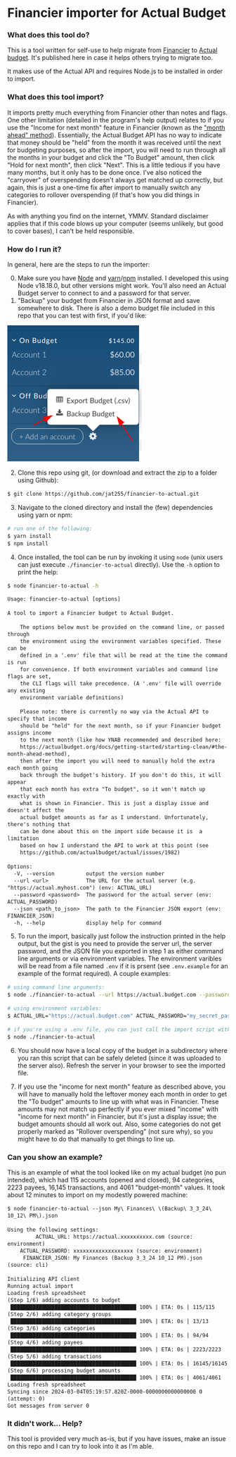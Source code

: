 # Financier importer for Actual Budget

### What does this tool do?

This is a tool written for self-use to help migrate from 
[Financier](https://financier.io/) to [Actual budget](https://actualbudget.org/). It's published here in case it helps others trying to migrate too.

It makes use of the Actual API and requires Node.js to be installed in order
to import.

### What does this tool import?

It imports pretty much everything from Financier other than notes and flags. One other limitation (detailed in the program's help output) relates to if you use the "Income for next month" feature in Financier (known as the ["month ahead" method](https://actualbudget.org/docs/getting-started/starting-clean/#the-month-ahead-method)). Essentially, the Actual Budget API has no way to indicate that money should be "held" from the month it was received until the next for budgeting purposes, so after the import, you will need to run through all the months in your budget and click the "To Budget" amount, then click "Hold for next month", then click "Next". This is a little tedious if you have many months, but it only has to be done once. I've also noticed the "carryover" of overspending doesn't always get matched up correctly, but again, this is just a one-time fix after import to manually switch any categories to rollover overspending (if that's how you did things in Financier).

As with anything you find on the internet, YMMV. Standard disclaimer applies that if this code blows up your computer (seems unlikely, but good to cover bases), I can't be held responsible.

### How do I run it?

In general, here are the steps to run the importer:

0. Make sure you have [Node](https://nodejs.org/en) and [yarn](https://yarnpkg.com/)/[npm](https://www.npmjs.com/) installed. I developed this using Node v18.18.0, but other versions might work. You'll also need an Actual Budget server to connect to and a password for that server.
1. "Backup" your budget from Financier in JSON format and save somewhere to disk. There is also a demo budget file included in this repo that you can test with first, if you'd like:

![](_static/backup_budget.png)

2. Clone this repo using git, (or download and extract the zip to a folder using Github):

```sh
$ git clone https://github.com/jat255/financier-to-actual.git
```

3. Navigate to the cloned directory and install the (few) dependencies using yarn or npm:

```sh
# run one of the following:
$ yarn install
$ npm install
```

4. Once installed, the tool can be run by invoking it using `node` (unix users can just execute `./financier-to-actual` directly). Use the `-h` option to print the help:

```sh
$ node financier-to-actual -h
```
```
Usage: financier-to-actual [options]

A tool to import a Financier budget to Actual Budget. 
    
    The options below must be provided on the command line, or passed through
    the environment using the environment variables specified. These can be 
    defined in a '.env' file that will be read at the time the command is run
    for convenience. If both environment variables and command line flags are set,
    the CLI flags will take precedence. (A '.env' file will override any existing
    environment variable definitions)
    
    Please note: there is currently no way via the Actual API to specify that income
    should be "held" for the next month, so if your Financier budget assigns income
    to the next month (like how YNAB recommended and described here:
    https://actualbudget.org/docs/getting-started/starting-clean/#the-month-ahead-method),
    then after the import you will need to manually hold the extra each month going
    back through the budget's history. If you don't do this, it will appear
    that each month has extra "To budget", so it won't match up exactly with
    what is shown in Financier. This is just a display issue and doesn't affect the
    actual budget amounts as far as I understand. Unfortunately, there's nothing that
    can be done about this on the import side because it is  a limitation
    based on how I understand the API to work at this point (see 
    https://github.com/actualbudget/actual/issues/1982)

Options:
  -V, --version          output the version number
  --url <url>            The URL for the actual server (e.g. "https://actual.myhost.com") (env: ACTUAL_URL)
  --password <password>  The password for the actual server (env: ACTUAL_PASSWORD)
  --json <path_to_json>  The path to the Financier JSON export (env: FINANCIER_JSON)
  -h, --help             display help for command
```

5. To run the import, basically just follow the instruction printed in the help output, but the gist is you need to provide the server url, the server password, and the JSON file you exported in step 1 as either command line arguments or via environment variables. The environment varibles will be read from a file named `.env` if it is prsent (see `.env.example` for an example of the format required). A couple examples:

```sh
# using command line arguments:
$ node ./financier-to-actual --url https://actual.budget.com --password "my_secret_password" --json "My budget export.json"
```

```sh
# using environment variables:
$ ACTUAL_URL="https://actual.budget.com" ACTUAL_PASSWORD="my_secret_password" FINANCIER_JSON="My budget export.json" node ./financier-to-actual
```

```sh
# if you're using a .env file, you can just call the import script with no arguments and it should work:
$ node ./financier-to-actual
```

6. You should now have a local copy of the budget in a subdirectory where you ran this script that can be safely deleted (since it was uploaded to the server also). Refresh the server in your browser to see the imported file. 

7. If you use the "income for next month" feature as described above, you will have to manually hold the leftover money each month in order to get the "To budget" amounts to line up with what was in Financier. These amounts may not match up perfectly if you ever mixed "income" with "income for next month" in Financier, but it's just a display issue; the budget amounts should all work out. Also, some categories do not get properly marked as "Rollover overspending" (not sure why), so you might have to do that manually to get things to line up.

### Can you show an example?

This is an example of what the tool looked like on my actual budget (no pun intended), which had 115 accounts (opened and closed), 94 categories, 2223 payees, 16,145 transactions, and 4061 "budget-month" values. It took about 12 minutes to import on my modestly powered machine:

```
$ node financier-to-actual --json My\ Finances\ \(Backup\ 3_3_24\ 10_12\ PM\).json

Using the following settings:
         ACTUAL_URL: https://actual.xxxxxxxxxx.com (source: environment)
    ACTUAL_PASSWORD: xxxxxxxxxxxxxxxxxxx (source: environment)
     FINANCIER_JSON: My Finances (Backup 3_3_24 10_12 PM).json (source: cli)

Initializing API client
Running actual import
Loading fresh spreadsheet
(Step 1/6) adding accounts to budget
 ████████████████████████████████████████ 100% | ETA: 0s | 115/115
(Step 2/6) adding category groups
 ████████████████████████████████████████ 100% | ETA: 0s | 13/13
(Step 3/6) adding categories
 ████████████████████████████████████████ 100% | ETA: 0s | 94/94
(Step 4/6) adding payees
 ████████████████████████████████████████ 100% | ETA: 0s | 2223/2223
(Step 5/6) adding transactions
 ████████████████████████████████████████ 100% | ETA: 0s | 16145/16145
(Step 6/6) processing budget amounts
 ████████████████████████████████████████ 100% | ETA: 0s | 4061/4061
Loading fresh spreadsheet
Syncing since 2024-03-04T05:19:57.820Z-0000-0000000000000000 0 (attempt: 0)
Got messages from server 0
```

### It didn't work... Help?

This tool is provided very much as-is, but if you have issues, make an issue on this repo and I can try to look into it as I'm able.